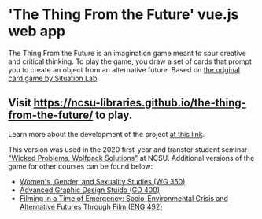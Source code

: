 # 'The Thing From the Future' vue.js web app

The Thing From the Future is an imagination game meant to spur creative and critical thinking. To play the game, you draw a set of cards that prompt you to create an object from an alternative future. Based on [the original card game by Situation Lab](https://situationlab.org/project/the-thing-from-the-future/). 

## Visit https://ncsu-libraries.github.io/the-thing-from-the-future/ to play.

Learn more about the development of the project [at this link](https://drive.google.com/file/d/1q4VBmOqpjpJMK5g2cAwZ-8lK5gFqxUno/view?usp=sharing). 

This version was used in the 2020 first-year and transfer student seminar ["Wicked Problems, Wolfpack Solutions"](https://wolfpacksolutions.ncsu.edu/) at NCSU. Additional versions of the game for other courses can be found below: 
* [Women's, Gender, and Sexuality Studies (WG 350)](https://ncsu-libraries.github.io/tftf-wgs350/)
* [Advanced Graphic Design Stuido (GD 400)](https://ncsu-libraries.github.io/tftf-gd400/)
* [Filming in a Time of Emergency: Socio-Environmental Crisis and Alternative Futures Through Film (ENG 492)](https://ncsu-libraries.github.io/tftf-ENG-492/)

